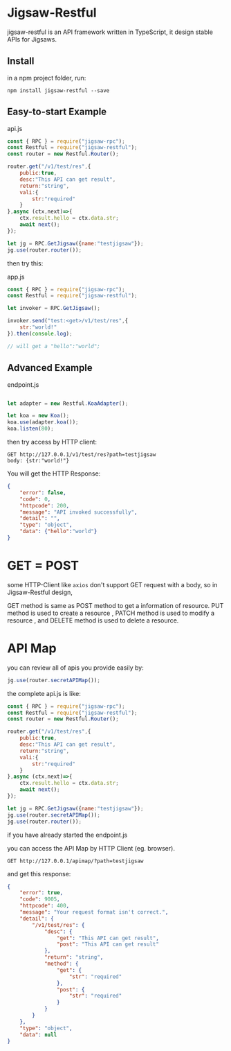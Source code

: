 # Jigsaw-Restful

jigsaw-restful is an API framework written in TypeScript, it design stable APIs for Jigsaws.

## Install

in a npm project folder, run:
```
npm install jigsaw-restful --save
```

## Easy-to-start Example

api.js
```js
const { RPC } = require("jigsaw-rpc");
const Restful = require("jigsaw-restful");
const router = new Restful.Router();

router.get("/v1/test/res",{
    public:true,
    desc:"This API can get result",
    return:"string",
    vali:{
        str:"required"
    }
},async (ctx,next)=>{
    ctx.result.hello = ctx.data.str;
    await next();
});

let jg = RPC.GetJigsaw({name:"testjigsaw"});
jg.use(router.router());

```

then try this:

app.js
```js
const { RPC } = require("jigsaw-rpc");
const Restful = require("jigsaw-restful");

let invoker = RPC.GetJigsaw();

invoker.send("test:<get>/v1/test/res",{
    str:"world!"
}).then(console.log);

// will get a "hello":"world";
```

## Advanced Example

endpoint.js
```js

let adapter = new Restful.KoaAdapter();

let koa = new Koa();
koa.use(adapter.koa());
koa.listen(80);

```

then try access by HTTP client:


```
GET http://127.0.0.1/v1/test/res?path=testjigsaw
body: {str:"world!"}
```

You will get the HTTP Response:

```json
{
	"error": false,
	"code": 0,
	"httpcode": 200,
	"message": "API invoked successfully",
	"detail": "",
	"type": "object",
	"data": {"hello":"world"}
}
```

# GET = POST

some HTTP-Client like ``axios`` don't support GET request with a body, so in Jigsaw-Restful design, 

GET method is same as POST method to get a information of resource.
PUT method is used to create a resource ,
PATCH method is used to modify a resource ,
and DELETE method is used to delete a resource.

# API Map

you can review all of apis you provide easily by:
```js
jg.use(router.secretAPIMap());
```

the complete api.js is like:
```js
const { RPC } = require("jigsaw-rpc");
const Restful = require("jigsaw-restful");
const router = new Restful.Router();

router.get("/v1/test/res",{
    public:true,
    desc:"This API can get result",
    return:"string",
    vali:{
        str:"required"
    }
},async (ctx,next)=>{
    ctx.result.hello = ctx.data.str;
    await next();
});

let jg = RPC.GetJigsaw({name:"testjigsaw"});
jg.use(router.secretAPIMap());
jg.use(router.router());
```

if you have already started the endpoint.js

you can access the API Map by HTTP Client (eg. browser).

```
GET http://127.0.0.1/apimap/?path=testjigsaw
```

and get this response:

```json
{
	"error": true,
	"code": 9005,
	"httpcode": 400,
	"message": "Your request format isn't correct.",
	"detail": {
		"/v1/test/res": {
			"desc": {
				"get": "This API can get result",
				"post": "This API can get result"
			},
			"return": "string",
			"method": {
				"get": {
					"str": "required"
				},
				"post": {
					"str": "required"
				}
			}
		}
	},
	"type": "object",
	"data": null
}
```